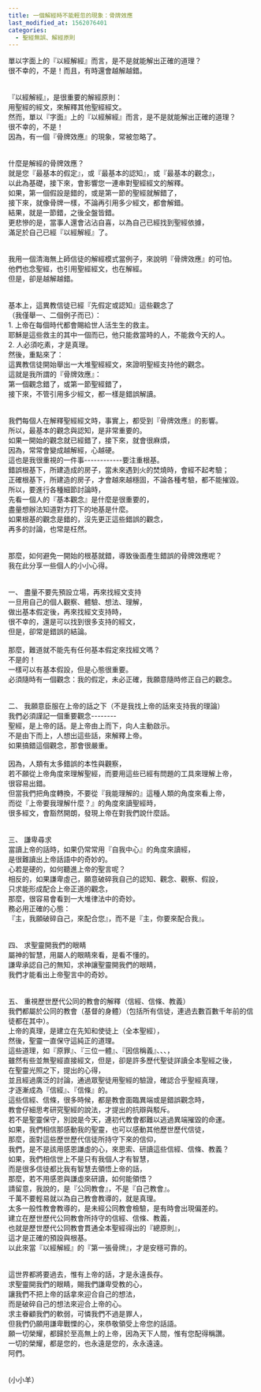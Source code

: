 ```yaml
---
title: 一個解經時不能輕忽的現象：骨牌效應
last_modified_at: 1562076401
categories:
  - 聖經無誤、解經原則
---
```


<div>單以字面上的『以經解經』而言，是不是就能解出正確的道理？</div>

<div>很不幸的，不是！而且，有時還會越解越錯。</div>

<div>&nbsp;</div>

<div>&nbsp;</div>

<div>『以經解經』，是很重要的解經原則：</div>

<div>用聖經的經文，來解釋其他聖經經文。</div>

<div>然而，單以『字面』上的『以經解經』而言，是不是就能解出正確的道理？</div>

<div>很不幸的，不是！</div>

<div>因為，有一個『骨牌效應』的現象，常被忽略了。</div>

<div>&nbsp;</div>

<div>&nbsp;</div>

<div>什麼是解經的骨牌效應？</div>

<div>就是您『最基本的假定』，或『最基本的認知』，或『最基本的觀念』，</div>

<div>以此為基礎，接下來，會影響您一連串對聖經經文的解釋。</div>

<div>如果，第一個假設是錯的，或是第一節的聖經就解錯了，</div>

<div>接下來，就像骨牌一樣，不論再引用多少經文，都會解錯。</div>

<div>結果，就是一節錯，之後全盤皆錯。</div>

<div>更悲慘的是，當事人還會沾沾自喜，以為自己已經找到聖經依據，</div>

<div>滿足於自己已經『以經解經』了。</div>

<div>&nbsp;</div>

<div>&nbsp;</div>

<div>我用一個清海無上師信徒的解經模式當例子，來說明『骨牌效應』的可怕。</div>

<div>他們也念聖經，也引用聖經經文，也在解經。</div>

<div>但是，卻是越解越錯。</div>

<div>&nbsp;</div>

<div>&nbsp;</div>

<div>基本上，這異教信徒已經『先假定或認知』這些觀念了</div>

<div>（我僅舉一、二個例子而已）：</div>

<div>1.<span style="white-space:pre"> </span>上帝在每個時代都會賜給世人活生生的救主。</div>

<div>耶穌是這些救主的其中一個而已，他只能救當時的人，不能救今天的人。</div>

<div>2.<span style="white-space:pre"> </span>人必須吃素，才是真理。</div>

<div>然後，重點來了：</div>

<div>這異教信徒開始舉出一大堆聖經經文，來證明聖經支持他的觀念。</div>

<div>這就是我所謂的『骨牌效應』：</div>

<div>第一個觀念錯了，或第一節聖經錯了，</div>

<div>接下來，不管引用多少經文，都一樣是錯誤解讀。</div>

<div>&nbsp;</div>

<div>&nbsp;</div>

<div>我們每個人在解釋聖經經文時，事實上，都受到『骨牌效應』的影響。</div>

<div>所以，最基本的觀念與認知，是非常重要的。</div>

<div>如果一開始的觀念就已經錯了，接下來，就會很麻煩，</div>

<div>因為，常常會變成越解經，心越硬。</div>

<div>這也是我很重視的一件事------------要注重根基。</div>

<div>錯誤根基下，所建造成的房子，當未來遇到火的焚燒時，會經不起考驗；</div>

<div>正確根基下，所建造的房子，才會越來越穩固，不論各種考驗，都不能摧毀。</div>

<div>所以，要進行各種細節討論時，</div>

<div>先看一個人的『基本觀念』是什麼是很重要的，</div>

<div>盡量想辦法知道對方打下的地基是什麼。</div>

<div>如果根基的觀念是錯的，沒先更正這些錯誤的觀念，</div>

<div>再多的討論，也常是枉然。</div>

<div>&nbsp;</div>

<div>&nbsp;</div>

<div>那麼，如何避免一開始的根基就錯，導致後面產生錯誤的骨牌效應呢？</div>

<div>我在此分享一些個人的小小心得。</div>

<div>&nbsp;</div>

<div>&nbsp;</div>

<div>一、<span style="white-space:pre"> </span>盡量不要先預設立場，再來找經文支持</div>

<div>一旦用自己的個人觀察、體驗、想法、理解，</div>

<div>做出基本假定後，再來找經文支持時，</div>

<div>很不幸的，還是可以找到很多支持的經文，</div>

<div>但是，卻常是錯誤的結論。</div>

<div>&nbsp;</div>

<div>那麼，難道就不能先有任何基本假定來找經文嗎？</div>

<div>不是的！</div>

<div>一樣可以有基本假設，但是心態很重要。</div>

<div>必須隨時有一個觀念：我的假定，未必正確，我願意隨時修正自己的觀念。</div>

<div>&nbsp;</div>

<div>&nbsp;</div>

<div>二、<span style="white-space:pre"> </span>我願意臣服在上帝的話之下（不是我找上帝的話來支持我的理論）</div>

<div>我們必須謹記一個重要觀念--------</div>

<div>聖經，是上帝的話。是上帝由上而下，向人主動啟示。</div>

<div>不是由下而上，人想出這些話，來解釋上帝。</div>

<div>如果搞錯這個觀念，那會很嚴重。</div>

<div>&nbsp;</div>

<div>因為，人類有太多錯誤的本性與觀察，</div>

<div>若不願從上帝角度來理解聖經，而要用這些已經有問題的工具來理解上帝，</div>

<div>很容易出錯。</div>

<div>但當我們把角度轉換，不要從『我能理解的』這種人類的角度來看上帝，</div>

<div>而從『上帝要我理解什麼？』的角度來讀聖經時，</div>

<div>很多經文，會豁然開朗，發現上帝在對我們說什麼話。</div>

<div>&nbsp;</div>

<div>&nbsp;</div>

<div>三、<span style="white-space:pre"> </span>謙卑尋求</div>

<div>當讀上帝的話時，如果仍常常用『自我中心』的角度來讀經，</div>

<div>是很難讀出上帝話語中的奇妙的。</div>

<div>心若是硬的，如何聽進上帝的聖言呢？</div>

<div>相反的，如果謙卑虛己，願意破碎我自己的認知、觀念、觀察、假設，</div>

<div>只求能形成配合上帝正道的觀念，</div>

<div>那麼，很容易會看到一大堆律法中的奇妙。</div>

<div>務必用正確的心態：</div>

<div>『主，我願破碎自己，來配合您』，而不是『主，你要來配合我』。</div>

<div>&nbsp;</div>

<div>&nbsp;</div>

<div>四、<span style="white-space:pre"> </span>求聖靈開我們的眼睛</div>

<div>屬神的智慧，用屬人的眼睛來看，是看不懂的。</div>

<div>謙卑承認自己的無知，求神讓聖靈開我們的眼睛，</div>

<div>我們才能看出上帝聖言中的奇妙。</div>

<div>&nbsp;</div>

<div>&nbsp;</div>

<div>五、<span style="white-space:pre"> </span>重視歷世歷代公同的教會的解釋（信經、信條、教義）</div>

<div>我們都屬於公同的教會（基督的身體）（包括所有信徒，連過去數百數千年前的信徒都在其中）。</div>

<div>上帝的真理，是建立在先知和使徒上（全本聖經），</div>

<div>然後，聖靈一直保守這純正的道理。</div>

<div>這些道理，如『原罪』、『三位一體』、『因信稱義』、、、，</div>

<div>雖然有些並無聖經直接經文，但是，卻是許多歷代聖徒詳讀全本聖經之後，</div>

<div>在聖靈光照之下，提出的心得，</div>

<div>並且經過廣泛的討論，通過眾聖徒用聖經的驗證，確認合乎聖經真理，</div>

<div>才逐漸成為『信經』、『信條』的。</div>

<div>這些信經、信條，很多時候，都是教會面臨異端或是錯誤觀念時，</div>

<div>教會仔細思考研究聖經的說法，才提出的抗辯與駁斥。</div>

<div>若不是聖靈保守，別說是今天，連初代教會都難以逃過異端摧毀的命運。</div>

<div>如果，我們相信那感動我的聖靈，也可以感動其他歷世歷代信徒，</div>

<div>那麼，面對這些歷世歷代信徒所持守下來的信仰，</div>

<div>我們，是不是該用感恩謙虛的心，來思索、研讀這些信經、信條、教義？</div>

<div>如果，我們相信世上不是只有我個人才有智慧，</div>

<div>而是很多信徒都比我有智慧去領悟上帝的話，</div>

<div>那麼，若不用感恩與謙虛來研讀，如何能領悟？</div>

<div>請留意，我說的，是『公同教會』，不是『自己教會』。</div>

<div>千萬不要輕易就以為自己教會教導的，就是真理。</div>

<div>太多一般性教會教導的，是未經公同教會檢驗，是有時會出現偏差的。</div>

<div>建立在歷世歷代公同教會所持守的信經、信條、教義，</div>

<div>也就是歷世歷代公同教會貫通全本聖經得出的『總原則』，</div>

<div>這才是正確的預設與根基。</div>

<div>以此來當『以經解經』的『第一張骨牌』，才是安穩可靠的。</div>

<div>&nbsp;</div>

<div>&nbsp;</div>

<div>這世界都將要過去，惟有上帝的話，才是永遠長存。</div>

<div>求聖靈開我們的眼睛，賜我們謙卑受教的心，</div>

<div>讓我們不把上帝的話拿來迎合自己的想法，</div>

<div>而是破碎自己的想法來迎合上帝的心。</div>

<div>求主眷顧我們的軟弱，可憐我們不過是罪人，</div>

<div>但我們仍願用謙卑戰慄的心，來恭敬領受上帝您的話語。</div>

<div>願一切榮耀，都歸於至高無上的上帝，因為天下人間，惟有您配得稱讚。</div>

<div>一切的榮耀，都是您的，也永遠是您的，永永遠遠。</div>

<div>阿們。</div>

<div>&nbsp;</div>

<div>&nbsp;</div>

<div>(小小羊）</div>

